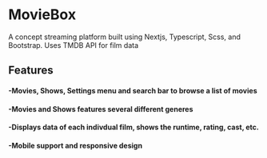 # MovieBox

A concept streaming platform built using Nextjs, Typescript, Scss, and Bootstrap.
Uses TMDB API for film data

## Features

#### -Movies, Shows, Settings menu and search bar to browse a list of movies
#### -Movies and Shows features several different generes
#### -Displays data of each indivdual film, shows the runtime, rating, cast, etc.
#### -Mobile support and responsive design
